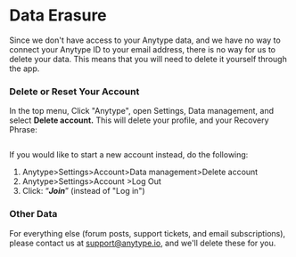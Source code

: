 # Data Erasure

Since we don't have access to your Anytype data, and we have no way to connect your Anytype ID to your email address, there is no way for us to delete your data. This means that you will need to delete it yourself through the app.

### Delete or Reset Your Account

In the top menu, Click "Anytype", open Settings, Data management, and select **Delete account.** This will delete your profile, and your Recovery Phrase:

<figure><img src="../.gitbook/assets/Screenshot 2023-08-21 at 13.33.28.png" alt=""><figcaption></figcaption></figure>

If you would like to start a new account instead, do the following:

1. Anytype>Settings>Account>Data management>Delete account
2. Anytype>Settings>Account >Log Out
3. Click: “_**Join**_” (instead of "Log in")

### Other Data

For everything else (forum posts, support tickets, and email subscriptions), please contact us at [support@anytype.io](mailto:support@anytype.io), and we'll delete these for you.
